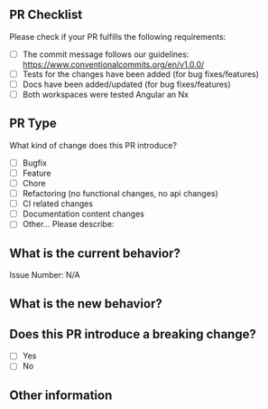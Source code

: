 ## PR Checklist

Please check if your PR fulfills the following requirements:

- [ ] The commit message follows our guidelines: https://www.conventionalcommits.org/en/v1.0.0/
- [ ] Tests for the changes have been added (for bug fixes/features)
- [ ] Docs have been added/updated (for bug fixes/features)
- [ ] Both workspaces were tested Angular an Nx

## PR Type

What kind of change does this PR introduce?

<!-- Please check the one that applies to this PR using "x". -->

- [ ] Bugfix
- [ ] Feature
- [ ] Chore
- [ ] Refactoring (no functional changes, no api changes)
- [ ] CI related changes
- [ ] Documentation content changes
- [ ] Other... Please describe:

## What is the current behavior?

<!-- Please describe the current behavior that you are modifying or link to a relevant issue. -->

Issue Number: N/A

## What is the new behavior?

## Does this PR introduce a breaking change?

- [ ] Yes
- [ ] No

<!-- If this PR contains a breaking change, please describe the impact and migration path for existing applications below. -->

## Other information

